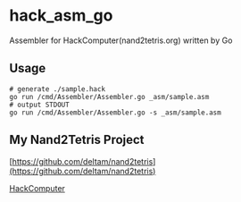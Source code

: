 # hack_asm_go

Assembler for HackComputer(nand2tetris.org) written by Go

## Usage

```
# generate ./sample.hack
go run /cmd/Assembler/Assembler.go _asm/sample.asm
# output STDOUT
go run /cmd/Assembler/Assembler.go -s _asm/sample.asm
```

## My Nand2Tetris Project

[https://github.com/deltam/nand2tetris](https://github.com/deltam/nand2tetris)

[HackComputer](https://github.com/deltam/nand2tetris/blob/master/05)
